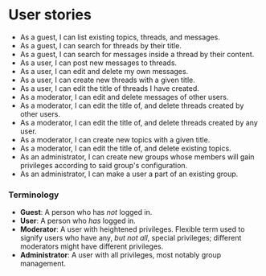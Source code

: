 # User stories

- As a guest, I can list existing topics, threads, and messages.
- As a guest, I can search for threads by their title.
- As a guest, I can search for messages inside a thread by their content.
- As a user, I can post new messages to threads.
- As a user, I can edit and delete my own messages.
- As a user, I can create new threads with a given title.
- As a user, I can edit the title of threads I have created.
- As a moderator, I can edit and delete messages of other users.
- As a moderator, I can edit the title of, and delete threads created by other users.
- As a moderator, I can edit the title of, and delete threads created by any user.
- As a moderator, I can create new topics with a given title.
- As a moderator, I can edit the title of, and delete existing topics.
- As an administrator, I can create new groups whose members will gain privileges according to said group's configuration.
- As an administrator, I can make a user a part of an existing group.

### Terminology

- **Guest**: A person who has _not_ logged in.
- **User**: A person who _has_ logged in.
- **Moderator**: A user with heightened privileges. Flexible term used to signify users who have any, _but not all_, special privileges; different moderators might have different privileges.
- **Administrator**: A user with all privileges, most notably group management.